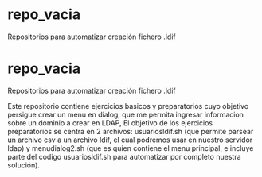 # repo_vacia
Repositorios para automatizar creación fichero .ldif 
# repo_vacia
Repositorios para automatizar creación fichero .ldif 

Este repositorio contiene ejercicios basicos y preparatorios cuyo objetivo persigue crear un menu en dialog, 
que me permita ingresar informacion sobre un dominio a crear en LDAP, El objetivo de los ejercicios preparatorios 
se centra en 2 archivos: 
usuariosldif.sh (que permite parsear un archivo csv a un archivo ldif, el cual podremos usar en nuestro servidor ldap) 
y  menudialog2.sh (que es quien contiene el menu principal, e incluye parte del codigo usuariosldif.sh para automatizar 
                    por completo nuestra solución).
                    
